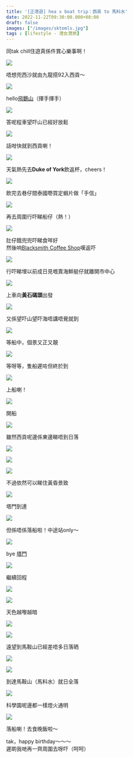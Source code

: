 ```yaml
---
title: '[正港遊] hea x boat trip：西貢 to 馬料水'
date: 2022-11-22T09:30:00.000+08:00
draft: false
images: ["/images/sktomls.jpg"]
tags : [lifestyle - 港女港旅]
---
```


同tak chill住遊真係件賞心樂事啊！    

![](/images/sktomls1.jpg)

唔想兜西沙就由九龍搭92入西貢～

![](/images/sktomls2.jpg)

hello[飛鵝山](https://hidie.net/kowloonpeak/)（揮手揮手）  

![](/images/sktomls3.jpg)

答呢程車望吓山已經好放鬆  

![](/images/sktomls4.jpg)

話咁快就到西貢喇！

![](/images/sktomls5.jpg)

天氣熱先去**Duke of York**飲返杯，cheers！

![](/images/sktomls6.jpg)

飲完去巷仔間泰國嘢買定蝦片做「手信」  

![](/images/sktomls7.jpg)

再去周圍行吓睇船仔（熱！）

![](/images/sktomls8.jpg)

肚仔餓兜兜吓睇食咩好  
然後响[Blacksmith Coffee Shop](https://hidie.net/blacksmith/)嘆返吓  

![](/images/sktomls9.jpg)

行吓睇埋以前成日見嘅賣海鮮艇仔就離開市中心

![](/images/sktomls10.jpg)

上車向**黃石碼頭**出發

![](/images/sktomls10.jpg)

又係望吓山望吓海唔講唔覺就到

![](/images/sktomls11.jpg)

等船中，個景又正又靚

![](/images/sktomls12.jpg)

等呀等，隻船遲咗但終於到

![](/images/sktomls13.jpg)

上船喇！

![](/images/sktomls14.jpg)

開船

![](/images/sktomls15.jpg)

雖然西貢呢邊係東邊睇唔到日落

![](/images/sktomls16.jpg)

![](/images/sktomls17.jpg)

![](/images/sktomls18.jpg)

不過依然可以睇住黃昏景致

![](/images/sktomls19.jpg)

塔門到達

![](/images/sktomls20.jpg)

但係唔係落船啦！中途站only～

![](/images/sktomls21.jpg)

bye [塔門](https://hidie.net/tapmun/)

![](/images/sktomls22.jpg)

繼續回程

![](/images/sktomls23.jpg)

![](/images/sktomls24.jpg)

天色越嚟越暗

![](/images/sktomls25.jpg)

![](/images/sktomls26.jpg)

遠望到馬鞍山已經差唔多日落晒

![](/images/sktomls27.jpg)


![](/images/sktomls28.jpg)

到達馬鞍山（馬料水）就日全落

![](/images/sktomls29.jpg)

科學園呢邊都一樣燈火通明

![](/images/sktomls30.jpg)

落船喇！去食晚飯啦～  


tak，happy birthday～～～  
遲啲我哋再一齊周圍去呀吓（呵呵）  

